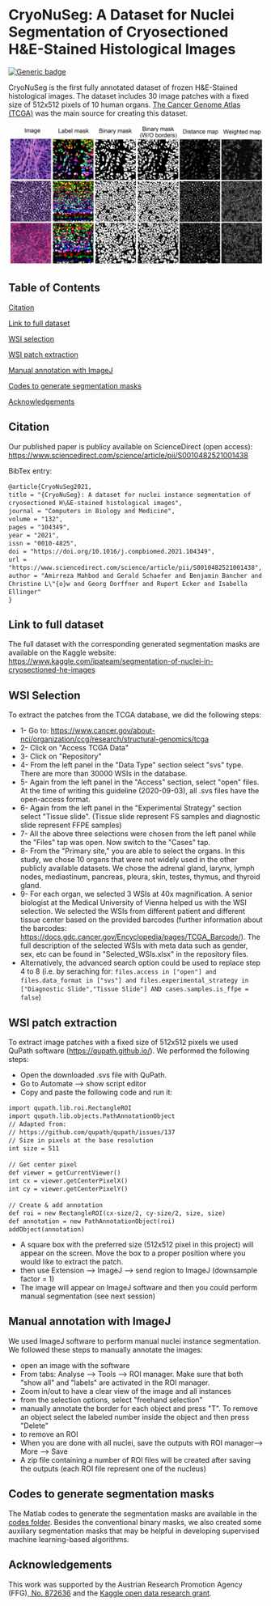 # CryoNuSeg: A Dataset for Nuclei Segmentation of Cryosectioned H\&E-Stained Histological Images
[![Generic badge](https://img.shields.io/badge/Code-MATLAB-<COLOR>.svg)](https://shields.io/)

CryoNuSeg is the first fully annotated dataset of frozen H\&E-Stained histological images. The dataset includes 30 image patches with a fixed size of 512x512 pixels of 10 human organs. <a href="https://portal.gdc.cancer.gov/">The Cancer Genome Atlas (TCGA)</a> was the main source for creating this dataset.  

![Project Image](https://github.com/masih4/CryoNuSeg/blob/master/.gitfiles/example.jpg)



## Table of Contents 
[Citation](#citation)

[Link to full dataset](#link-to-full-dataset)

[WSI selection](#wsi-selection)

[WSI patch extraction](#wsi-patch-extraction)

[Manual annotation with ImageJ](#manual-annotation-with-imagej)

[Codes to generate segmentation masks](#codes-to-generate-segmentation-masks)

[Acknowledgements](#acknowledgements)





## Citation
Our published paper is publicy available on ScienceDirect (open access):
https://www.sciencedirect.com/science/article/pii/S0010482521001438

BibTex entry:
```
@article{CryoNuSeg2021,
title = "{CryoNuSeg}: A dataset for nuclei instance segmentation of cryosectioned H\&E-stained histological images",
journal = "Computers in Biology and Medicine",
volume = "132",
pages = "104349",
year = "2021",
issn = "0010-4825",
doi = "https://doi.org/10.1016/j.compbiomed.2021.104349",
url = "https://www.sciencedirect.com/science/article/pii/S0010482521001438",
author = "Amirreza Mahbod and Gerald Schaefer and Benjamin Bancher and Christine L\"{o}w and Georg Dorffner and Rupert Ecker and Isabella Ellinger"
}
```
## Link to full dataset
The full dataset with the corresponding generated segmentation masks are available on the Kaggle website: 
https://www.kaggle.com/ipateam/segmentation-of-nuclei-in-cryosectioned-he-images

## WSI Selection
To extract the patches from the TCGA database, we did the following steps:
- 1- Go to: https://www.cancer.gov/about-nci/organization/ccg/research/structural-genomics/tcga
- 2- Click on "Access TCGA Data"
- 3- Click on "Repository"
- 4- From the left panel in the "Data Type" section select "svs" type. There are more than 30000 WSIs in the database. 
- 5- Again from the left panel in the "Access" section, select "open" files. At the time of writing this guideline (2020-09-03), all .svs files have the open-access format. 
- 6- Again from the left panel in the "Experimental Strategy" section select "Tissue slide". (Tissue slide represent FS samples and diagnostic slide represent FFPE samples)
- 7- All the above three selections were chosen from the left panel while the "Files" tap was open. Now switch to the "Cases" tap. 
- 8- From the "Primary site," you are able to select the organs. In this study, we chose 10 organs that were not widely used in the other publicly available datasets. We chose the adrenal gland, larynx, lymph nodes, mediastinum, pancreas, pleura, skin, testes, thymus, and thyroid gland. 
- 9- For each organ, we selected 3 WSIs at 40x magnification. A senior biologist at the Medical University of Vienna helped us with the WSI selection. We selected the WSIs from different patient and different tissue center based on the provided barcodes (further information about the barcodes: https://docs.gdc.cancer.gov/Encyclopedia/pages/TCGA_Barcode/). The full description of the selected WSIs with meta data such as gender, sex, etc can be found in "Selected_WSIs.xlsx" in the repository files. 
- Alternatively, the advanced search option could be used to replace step 4 to 8 (i.e. by seraching for: 
```files.access in ["open"] and files.data_format in ["svs"] and files.experimental_strategy in ["Diagnostic Slide","Tissue Slide"] AND cases.samples.is_ffpe = false```)

## WSI patch extraction
To extract image patches with a fixed size of 512x512 pixels we used QuPath software (https://qupath.github.io/). We performed the following steps:
- Open the downloaded .svs file with QuPath.
- Go to Automate --> show script editor 
- Copy and paste the following code and run it:
```// Script to create a 512 x 512 rectangle ROI in Qupath
import qupath.lib.roi.RectangleROI
import qupath.lib.objects.PathAnnotationObject
// Adapted from:
// https://github.com/qupath/qupath/issues/137
// Size in pixels at the base resolution
int size = 511

// Get center pixel
def viewer = getCurrentViewer()
int cx = viewer.getCenterPixelX()
int cy = viewer.getCenterPixelY()

// Create & add annotation
def roi = new RectangleROI(cx-size/2, cy-size/2, size, size)
def annotation = new PathAnnotationObject(roi)
addObject(annotation)
```
- A square box with the preferred size (512x512 pixel in this project) will appear on the screen. Move the box to a proper position where you would like to extract the patch.
- then use Extension --> ImageJ --> send region to ImageJ (downsample factor = 1)
- The image will appear on ImageJ software and then you could perform manual segmentation (see next session)
## Manual annotation with ImageJ
We used ImageJ software to perform manual nuclei instance segmentation. We followed these steps to manually annotate the images:
- open an image with the software
- From tabs:  Analyse --> Tools --> ROI manager. Make sure that both "show all" and "labels" are activated in the ROI manager. 
- Zoom in/out to have a clear view of the image and all instances
- from the selection options, select "freehand selection"
- manually annotate the border for each object and press "T". To remove an object select the labeled number inside the object and then press "Delete"
- to remove an ROI 
- When you are done with all nuclei, save the outputs with ROI manager--> More --> Save
- A zip file containing a number of ROI files will be created after saving the outputs (each ROI file represent one of the nucleus) 

## Codes to generate segmentation masks
The Matlab codes to generate the segmentation masks are available in the  <a href="https://github.com/masih4/CryoNuSeg/tree/master/codes/manual_masks_generator
">codes folder</a>. Besides the conventional binary masks, we also created some auxiliary segmentation masks that may be helpful in developing supervised machine learning-based algorithms.  

## Acknowledgements
This work was supported by the Austrian Research Promotion Agency (FFG),<a href="https://projekte.ffg.at/projekt/3258628"> No. 872636</a> and the <a href="https://www.kaggle.com/open-data-research-grant-2020-awardees">Kaggle open data research grant</a>.






